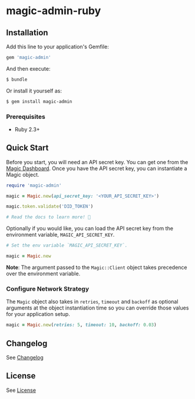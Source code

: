 # magic-admin-ruby


## Installation
Add this line to your application's Gemfile:

```ruby
gem 'magic-admin'
```

And then execute:

```bash
$ bundle
```

Or install it yourself as:

```bash
$ gem install magic-admin
```

### Prerequisites

- Ruby 2.3+

## Quick Start
Before you start, you will need an API secret key. You can get one from the [Magic Dashboard](https://dashboard.magic.link/). Once you have the API secret key, you can instantiate a Magic object.

```ruby
require 'magic-admin'

magic = Magic.new(api_secret_key: '<YOUR_API_SECRET_KEY>')

magic.token.validate('DID_TOKEN')

# Read the docs to learn more! 🚀
```

Optionally if you would like, you can load the API secret key from the environment variable, `MAGIC_API_SECRET_KEY`.

```ruby
# Set the env variable `MAGIC_API_SECRET_KEY`.

magic = Magic.new
```

**Note**: The argument passed to the `Magic::Client` object takes precedence over the environment variable.

### Configure Network Strategy
The `Magic` object also takes in `retries`, `timeout` and `backoff` as optional arguments at the object instantiation time so you can override those values for your application setup.

```ruby
magic = Magic.new(retries: 5, timeout: 10, backoff: 0.03)

```

## Changelog
See [Changelog](CHANGELOG.md)

## License
See [License](LICENSE.txt)
